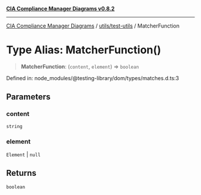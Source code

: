 [**CIA Compliance Manager Diagrams v0.8.2**](../../../README.md)

***

[CIA Compliance Manager Diagrams](../../../modules.md) / [utils/test-utils](../README.md) / MatcherFunction

# Type Alias: MatcherFunction()

> **MatcherFunction**: (`content`, `element`) => `boolean`

Defined in: node\_modules/@testing-library/dom/types/matches.d.ts:3

## Parameters

### content

`string`

### element

`Element` | `null`

## Returns

`boolean`
